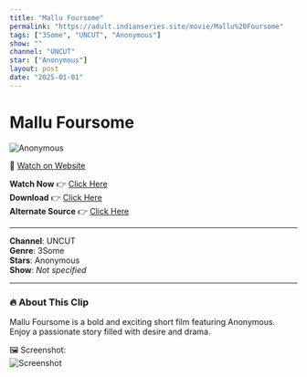 ```yaml
---
title: "Mallu Foursome"
permalink: "https://adult.indianseries.site/movie/Mallu%20Foursome"
tags: ["3Some", "UNCUT", "Anonymous"]
show: ""
channel: "UNCUT"
star: ["Anonymous"]
layout: post
date: "2025-01-01"
---
```


# Mallu Foursome

![Anonymous](https://shorts.desisins.com/wp-content/uploads/2024/03/mallu.jpg)

🔗 [Watch on Website](https://adult.indianseries.site/movie/Mallu%20Foursome)

**Watch Now** 👉 [Click Here](https://adult.indianseries.site/movie/Mallu%20Foursome)  
**Download** 👉 [Click Here](https://adult.indianseries.site/movie/Mallu%20Foursome)  
**Alternate Source** 👉 [Click Here](https://adult.indianseries.site/movie/Mallu%20Foursome)

---

**Channel**: UNCUT  
**Genre**: 3Some  
**Stars**: Anonymous  
**Show**: *Not specified*

---

### 🔥 About This Clip

Mallu Foursome is a bold and exciting short film featuring Anonymous. Enjoy a passionate story filled with desire and drama.
 
🖼️ Screenshot:  
![Screenshot](https://shorts.desisins.com/wp-content/uploads/2024/03/mallu.jpg)
